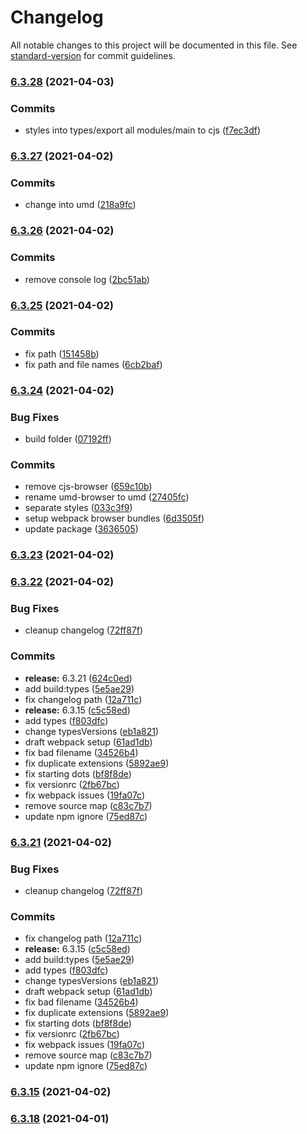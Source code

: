 # Changelog

All notable changes to this project will be documented in this file. See [standard-version](https://github.com/conventional-changelog/standard-version) for commit guidelines.

### [6.3.28](https://github.com/wheelroom/wheelroom/compare/@wheelroom/any@6.3.27...@wheelroom/any@6.3.28) (2021-04-03)


### Commits

* styles into types/export all modules/main to cjs ([f7ec3df](https://github.com/wheelroom/wheelroom/commit/f7ec3df0d7b40dd1c3aaadd65744e06a7a7da139))

### [6.3.27](https://github.com/wheelroom/wheelroom/compare/@wheelroom/any@6.3.26...@wheelroom/any@6.3.27) (2021-04-02)


### Commits

* change into umd ([218a9fc](https://github.com/wheelroom/wheelroom/commit/218a9fc0d20d293ef9a1521fed34d1fa607c0be0))

### [6.3.26](https://github.com/wheelroom/wheelroom/compare/@wheelroom/any@6.3.25...@wheelroom/any@6.3.26) (2021-04-02)


### Commits

* remove console log ([2bc51ab](https://github.com/wheelroom/wheelroom/commit/2bc51ab7771bcbd72dce392bd02d2b39bd9cbe4d))

### [6.3.25](https://github.com/wheelroom/wheelroom/compare/@wheelroom/any@6.3.24...@wheelroom/any@6.3.25) (2021-04-02)


### Commits

* fix path ([151458b](https://github.com/wheelroom/wheelroom/commit/151458b09b953cad3845ad33bb67252bee648450))
* fix path and file names ([6cb2baf](https://github.com/wheelroom/wheelroom/commit/6cb2bafea7f9d43597d546e5c617f4c64fd0c408))

### [6.3.24](https://github.com/wheelroom/wheelroom/compare/@wheelroom/any@6.3.23...@wheelroom/any@6.3.24) (2021-04-02)


### Bug Fixes

* build folder ([07192ff](https://github.com/wheelroom/wheelroom/commit/07192ff64a6a78173cea6c162835958e5248068d))


### Commits

* remove cjs-browser ([659c10b](https://github.com/wheelroom/wheelroom/commit/659c10b888b13b8b56e52417beefab8a5297dc05))
* rename umd-browser to umd ([27405fc](https://github.com/wheelroom/wheelroom/commit/27405fc726181c41edbb0325f6aa0f2e327b3da4))
* separate styles ([033c3f9](https://github.com/wheelroom/wheelroom/commit/033c3f96ccf142f8837178bb17923c1812b95632))
* setup webpack browser bundles ([6d3505f](https://github.com/wheelroom/wheelroom/commit/6d3505f291c67f85bb3822b382070e0bb39abcd6))
* update package ([3636505](https://github.com/wheelroom/wheelroom/commit/3636505016028cb52ac2f260a0c5ddc02540db5f))

### [6.3.23](https://github.com/wheelroom/wheelroom/compare/@wheelroom/any@6.3.22...@wheelroom/any@6.3.23) (2021-04-02)

### [6.3.22](https://github.com/wheelroom/wheelroom/compare/@wheelroom/any@6.3.18...@wheelroom/any@6.3.22) (2021-04-02)


### Bug Fixes

* cleanup changelog ([72ff87f](https://github.com/wheelroom/wheelroom/commit/72ff87f62e6d115387d38863f145a09fda12cd54))


### Commits

* **release:** 6.3.21 ([624c0ed](https://github.com/wheelroom/wheelroom/commit/624c0ed3aa0f2c520bac9d6cd7e2fa195efa4aed))
* add build:types ([5e5ae29](https://github.com/wheelroom/wheelroom/commit/5e5ae29423f9d01671cd5d6b444704bb09abf354))
* fix changelog path ([12a711c](https://github.com/wheelroom/wheelroom/commit/12a711c8a05e752fd24847ddb2b86702449c9b46))
* **release:** 6.3.15 ([c5c58ed](https://github.com/wheelroom/wheelroom/commit/c5c58ed14f110113aa12261e9dbdbcf11278bd2c))
* add types ([f803dfc](https://github.com/wheelroom/wheelroom/commit/f803dfc8047286e45dc4ce2fc4b3481213f9b483))
* change typesVersions ([eb1a821](https://github.com/wheelroom/wheelroom/commit/eb1a8213bdf6e2a39cfcba40c02766d18cf8f6de))
* draft webpack setup ([61ad1db](https://github.com/wheelroom/wheelroom/commit/61ad1db1ea8a84974e19d68514d972e97a05867e))
* fix bad filename ([34526b4](https://github.com/wheelroom/wheelroom/commit/34526b47dbb3a5bffff2870a3309b309bdb86a49))
* fix duplicate extensions ([5892ae9](https://github.com/wheelroom/wheelroom/commit/5892ae9a6e1d6330868bc3ba22914a7acdcb2aab))
* fix starting dots ([bf8f8de](https://github.com/wheelroom/wheelroom/commit/bf8f8dee36b477ef727d828efacc0c1cd8af6ab4))
* fix versionrc ([2fb67bc](https://github.com/wheelroom/wheelroom/commit/2fb67bc72b0cf06f4f7cd58d248270a0a134b857))
* fix webpack issues ([19fa07c](https://github.com/wheelroom/wheelroom/commit/19fa07c3b594249e30d48fe98e1014a421a8a85d))
* remove source map ([c83c7b7](https://github.com/wheelroom/wheelroom/commit/c83c7b71cadd556dbef4bd185fb5731a9927e5b1))
* update npm ignore ([75ed87c](https://github.com/wheelroom/wheelroom/commit/75ed87c428c499d59ebf2dd844f4de8044cf4196))

### [6.3.21](https://github.com/wheelroom/wheelroom/compare/@wheelroom/any@6.3.18...@wheelroom/any@6.3.21) (2021-04-02)


### Bug Fixes

* cleanup changelog ([72ff87f](https://github.com/wheelroom/wheelroom/commit/72ff87f62e6d115387d38863f145a09fda12cd54))


### Commits

* fix changelog path ([12a711c](https://github.com/wheelroom/wheelroom/commit/12a711c8a05e752fd24847ddb2b86702449c9b46))
* **release:** 6.3.15 ([c5c58ed](https://github.com/wheelroom/wheelroom/commit/c5c58ed14f110113aa12261e9dbdbcf11278bd2c))
* add build:types ([5e5ae29](https://github.com/wheelroom/wheelroom/commit/5e5ae29423f9d01671cd5d6b444704bb09abf354))
* add types ([f803dfc](https://github.com/wheelroom/wheelroom/commit/f803dfc8047286e45dc4ce2fc4b3481213f9b483))
* change typesVersions ([eb1a821](https://github.com/wheelroom/wheelroom/commit/eb1a8213bdf6e2a39cfcba40c02766d18cf8f6de))
* draft webpack setup ([61ad1db](https://github.com/wheelroom/wheelroom/commit/61ad1db1ea8a84974e19d68514d972e97a05867e))
* fix bad filename ([34526b4](https://github.com/wheelroom/wheelroom/commit/34526b47dbb3a5bffff2870a3309b309bdb86a49))
* fix duplicate extensions ([5892ae9](https://github.com/wheelroom/wheelroom/commit/5892ae9a6e1d6330868bc3ba22914a7acdcb2aab))
* fix starting dots ([bf8f8de](https://github.com/wheelroom/wheelroom/commit/bf8f8dee36b477ef727d828efacc0c1cd8af6ab4))
* fix versionrc ([2fb67bc](https://github.com/wheelroom/wheelroom/commit/2fb67bc72b0cf06f4f7cd58d248270a0a134b857))
* fix webpack issues ([19fa07c](https://github.com/wheelroom/wheelroom/commit/19fa07c3b594249e30d48fe98e1014a421a8a85d))
* remove source map ([c83c7b7](https://github.com/wheelroom/wheelroom/commit/c83c7b71cadd556dbef4bd185fb5731a9927e5b1))
* update npm ignore ([75ed87c](https://github.com/wheelroom/wheelroom/commit/75ed87c428c499d59ebf2dd844f4de8044cf4196))

### [6.3.15](https://github.com/wheelroom/wheelroom/compare/@wheelroom/any@6.3.18...@wheelroom/any@6.3.15) (2021-04-02)

### [6.3.18](https://github.com/wheelroom/wheelroom/compare/@wheelroom/any@6.3.17...@wheelroom/any@6.3.18) (2021-04-01)

